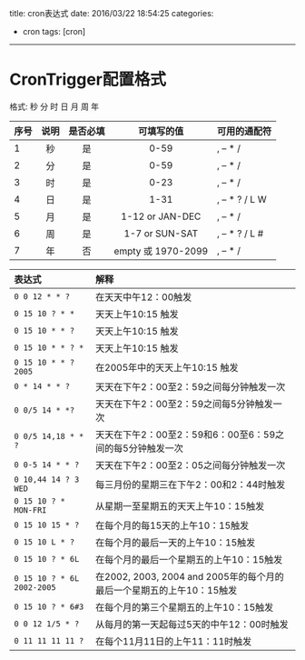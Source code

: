 title: cron表达式
date: 2016/03/22 18:54:25
categories:
- cron
tags: [cron]
---
# CronTrigger配置格式

格式: 秒   分   时  日   月   周   年 

| 序号 | 说明 | 是否必填 | 可填写的值 | 可用的通配符 |
|:--|:--:|:--:|:--:|:------|
|1|  秒  |   是    |   0-59   |  , – \* /|
|2|  分  |   是    |   0-59   |  , – \* /|
|3|  时  |   是    |   0-23   |  , – \* /|
|4|  日  |   是    |   1-31   |  , – \* ? / L W|
|5|  月  |   是    |   1-12 or JAN-DEC      	|	, – \* /        	|
|6|  周  |   是    |   1-7 or SUN-SAT        |	, – \* ? / L #	|
|7|  年  |   否    |   empty 或 1970-2099	|	, – \* /        	|

| 表达式 | 解释 |
|:-----|:------|
|`0 0 12 * * ?`|在天天中午12：00触发|
|`0 15 10 ? * *`| 天天上午10:15 触发|
|`0 15 10 * * ?`| 天天上午10:15 触发|
|`0 15 10 * * ? *`| 天天上午10:15 触发|
|`0 15 10 * * ? 2005`| 在2005年中的天天上午10:15 触发|
|`0 * 14 * * ?`| 天天在下午2：00至2：59之间每分钟触发一次|
|`0 0/5 14 * *?`| 天天在下午2：00至2：59之间每5分钟触发一次|
|`0 0/5 14,18 * * ?`| 天天在下午2：00至2：59和6：00至6：59之间的每5分钟触发一次|
|`0 0-5 14 * * ?`| 天天在下午2：00至2：05之间每分钟触发一次|
|`0 10,44 14 ? 3 WED`| 每三月份的星期三在下午2：00和2：44时触发|
|`0 15 10 ? * MON-FRI`| 从星期一至星期五的天天上午10：15触发|
|`0 15 10 15 * ?`| 在每个月的每15天的上午10：15触发|
|`0 15 10 L * ?`| 在每个月的最后一天的上午10：15触发|
|`0 15 10 ? * 6L`| 在每个月的最后一个星期五的上午10：15触发|
|`0 15 10 ? * 6L 2002-2005`| 在2002, 2003, 2004 and 2005年的每个月的最后一个星期五的上午10：15触发|
|`0 15 10 ? * 6#3`| 在每个月的第三个星期五的上午10：15触发|
|`0 0 12 1/5 * ?`| 从每月的第一天起每过5天的中午12：00时触发|
|`0 11 11 11 11 ?`| 在每个11月11日的上午11：11时触发|

